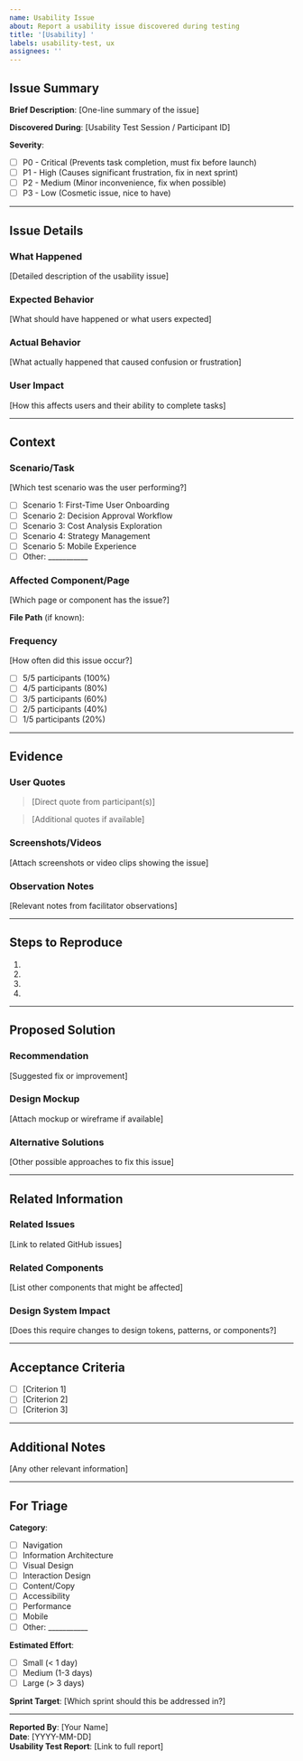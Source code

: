 ```yaml
---
name: Usability Issue
about: Report a usability issue discovered during testing
title: '[Usability] '
labels: usability-test, ux
assignees: ''
---
```


## Issue Summary

**Brief Description**: [One-line summary of the issue]

**Discovered During**: [Usability Test Session / Participant ID]

**Severity**: 
- [ ] P0 - Critical (Prevents task completion, must fix before launch)
- [ ] P1 - High (Causes significant frustration, fix in next sprint)
- [ ] P2 - Medium (Minor inconvenience, fix when possible)
- [ ] P3 - Low (Cosmetic issue, nice to have)

---

## Issue Details

### What Happened

[Detailed description of the usability issue]

### Expected Behavior

[What should have happened or what users expected]

### Actual Behavior

[What actually happened that caused confusion or frustration]

### User Impact

[How this affects users and their ability to complete tasks]

---

## Context

### Scenario/Task

[Which test scenario was the user performing?]
- [ ] Scenario 1: First-Time User Onboarding
- [ ] Scenario 2: Decision Approval Workflow
- [ ] Scenario 3: Cost Analysis Exploration
- [ ] Scenario 4: Strategy Management
- [ ] Scenario 5: Mobile Experience
- [ ] Other: ___________

### Affected Component/Page

[Which page or component has the issue?]

**File Path** (if known): 

### Frequency

[How often did this issue occur?]
- [ ] 5/5 participants (100%)
- [ ] 4/5 participants (80%)
- [ ] 3/5 participants (60%)
- [ ] 2/5 participants (40%)
- [ ] 1/5 participants (20%)

---

## Evidence

### User Quotes

> [Direct quote from participant(s)]

> [Additional quotes if available]

### Screenshots/Videos

[Attach screenshots or video clips showing the issue]

### Observation Notes

[Relevant notes from facilitator observations]

---

## Steps to Reproduce

1. 
2. 
3. 
4. 

---

## Proposed Solution

### Recommendation

[Suggested fix or improvement]

### Design Mockup

[Attach mockup or wireframe if available]

### Alternative Solutions

[Other possible approaches to fix this issue]

---

## Related Information

### Related Issues

[Link to related GitHub issues]

### Related Components

[List other components that might be affected]

### Design System Impact

[Does this require changes to design tokens, patterns, or components?]

---

## Acceptance Criteria

- [ ] [Criterion 1]
- [ ] [Criterion 2]
- [ ] [Criterion 3]

---

## Additional Notes

[Any other relevant information]

---

## For Triage

**Category**:
- [ ] Navigation
- [ ] Information Architecture
- [ ] Visual Design
- [ ] Interaction Design
- [ ] Content/Copy
- [ ] Accessibility
- [ ] Performance
- [ ] Mobile
- [ ] Other: ___________

**Estimated Effort**:
- [ ] Small (< 1 day)
- [ ] Medium (1-3 days)
- [ ] Large (> 3 days)

**Sprint Target**: [Which sprint should this be addressed in?]

---

**Reported By**: [Your Name]  
**Date**: [YYYY-MM-DD]  
**Usability Test Report**: [Link to full report]
